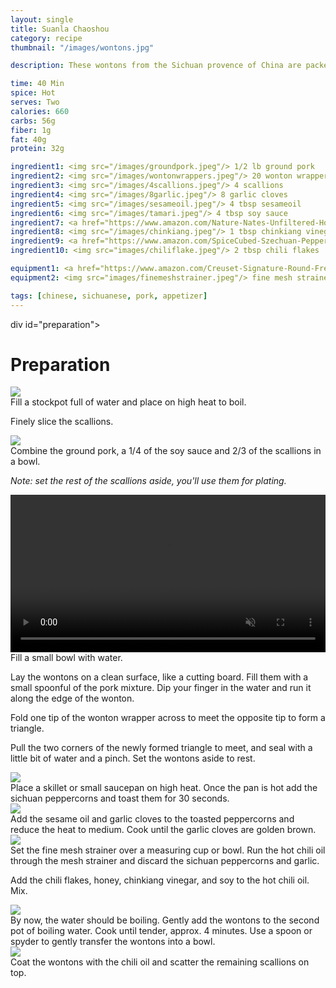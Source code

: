 ```yaml
---
layout: single
title: Suanla Chaoshou
category: recipe
thumbnail: "/images/wontons.jpg"

description: These wontons from the Sichuan provence of China are packed with flavor. Served in a hot, sweet, and sour chili oil.

time: 40 Min
spice: Hot
serves: Two
calories: 660
carbs: 56g
fiber: 1g
fat: 40g
protein: 32g

ingredient1: <img src="/images/groundpork.jpeg"/> 1/2 lb ground pork
ingredient2: <img src="/images/wontonwrappers.jpeg"/> 20 wonton wrappers
ingredient3: <img src="/images/4scallions.jpeg"/> 4 scallions
ingredient4: <img src="/images/8garlic.jpeg"/> 8 garlic cloves
ingredient5: <img src="/images/sesameoil.jpeg"/> 4 tbsp sesameoil
ingredient6: <img src="/images/tamari.jpeg"/> 4 tbsp soy sauce
ingredient7: <a href="https://www.amazon.com/Nature-Nates-Unfiltered-Honey-Ounce/dp/B00CMQD3VS/ref=as_li_ss_tl?s=grocery&rps=1&ie=UTF8&qid=1481514747&sr=1-4&keywords=honey&refinements=p_85:2470955011&th=1&linkCode=ll1&tag=cilalime09-20&linkId=cbd4b57085e2bd2426d9f7a9597d3ca5"><img src="/images/honey.jpeg"/> 2 tbsp honey</a>
ingredient8: <img src="/images/chinkiang.jpeg"/> 1 tbsp chinkiang vinegar
ingredient9: <a href="https://www.amazon.com/SpiceCubed-Szechuan-Pepper-Tin/dp/B003X402U8/ref=as_li_ss_tl?s=grocery&ie=UTF8&qid=1483843697&sr=1-2&keywords=szechuan+peppercorn&linkCode=ll1&tag=cilalime09-20&linkId=f793153b63b9561ef01f1515d7182cac"><img src="/images/szechuanpeppercorn.jpeg"/> 2 tbsp sichuan peppercorns</a>
ingredient10: <img src="images/chiliflake.jpeg"/> 2 tbsp chili flakes

equipment1: <a href="https://www.amazon.com/Creuset-Signature-Round-French-Truffle/dp/B0076NOFSC/ref=as_li_ss_tl?s=kitchen&rps=1&ie=UTF8&qid=1481598867&sr=1-38&keywords=le+creuset&refinements=p_85:2470955011&th=1&linkCode=ll1&tag=cilalime09-20&linkId=9987204213f6c7ac4d1e12889972e623"><img src="images/stockpot.jpeg"/> stockpot </a>
equipment2: <img src="images/finemeshstrainer.jpeg"/> fine mesh strainer

tags: [chinese, sichuanese, pork, appetizer]
---
```


div id="preparation">
<h1>Preparation</h1>
</div>

<div id="instruction">
<div id="image"><img src="/images/wontons1.jpeg"/> </div>
<div id="step">Fill a stockpot full of water and place on high heat to boil.
<p>Finely slice the scallions.</p></div>
</div>

<div id="instruction">
<div id="image"><img src="/images/wontons2.jpeg"/> </div>
<div id="step">Combine the ground pork, a 1/4 of the soy sauce and 2/3 of the scallions in a bowl.
<p><i>Note: set the rest of the scallions aside, you'll use them for plating.</i></p></div>
</div>

<div id="instruction">
<div id="image"><video width="100%" autoplay loop muted class="banner__video">
<source src="/images/wontons3.mp4" type="video/mp4"/> </video> </div>
<div id="step">Fill a small bowl with water.
<p>Lay the wontons on a clean surface, like a cutting board. Fill them with a small spoonful of the pork mixture. Dip your finger in the water and run it along the edge of the wonton.</p>
<p>Fold one tip of the wonton wrapper across to meet the opposite tip to form a triangle.</p>
<p>Pull the two corners of the newly formed triangle to meet, and seal with a little bit of water and a pinch. Set the wontons aside to rest.</p></div>

</div>

<div id="instruction">
<div id="image"><img src="/images/wontons4.jpeg"/> </div>
<div id="step">Place a skillet or small saucepan on high heat. Once the pan is hot add the sichuan peppercorns and toast them for 30 seconds.</div>
</div>

<div id="instruction">
<div id="image"><img src="/images/wontons5.jpeg"/> </div>
<div id="step">Add the sesame oil and garlic cloves to the toasted peppercorns and reduce the heat to medium. Cook until the garlic cloves are golden brown.</div>
</div>

<div id="instruction">
<div id="image"><img src="/images/wontons6.jpeg"/> </div>
<div id="step">Set the fine mesh strainer over a measuring cup or bowl. Run the hot chili oil through the mesh strainer and discard the sichuan peppercorns and garlic.
<p>Add the chili flakes, honey, chinkiang vinegar, and soy to the hot chili oil. Mix.</p></div>
</div>


<div id="instruction">
<div id="image"><img src="/images/wontons7.jpeg"/> </div>
<div id="step">By now, the water should be boiling. Gently add the wontons to the second pot of boiling water. Cook until tender, approx. 4 minutes. Use a spoon or spyder to gently transfer the wontons into a bowl.</div>
</div>

<div id="instruction">
<div id="image"><img src="/images/wontons8.jpeg"/> </div>
<div id="step">Coat the wontons with the chili oil and scatter the remaining scallions on top. </div>
</div>
